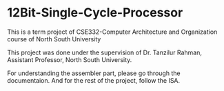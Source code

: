 # 12Bit-Single-Cycle-Processor
This is a term project of CSE332-Computer Architecture and Organization course of North South University

This project was done under the supervision of Dr. Tanzilur Rahman, Assistant Professor, North South University.

For understanding the assembler part, please go through the documentaion.
And for the rest of the project, follow the ISA.

